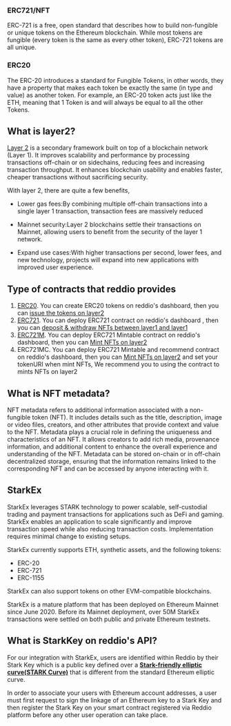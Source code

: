 ### ERC721/NFT

ERC-721 is a free, open standard that describes how to build non-fungible or unique tokens on the Ethereum blockchain. While most tokens are fungible (every token is the same as every other token), ERC-721 tokens are all unique.

### ERC20

The ERC-20 introduces a standard for Fungible Tokens, in other words, they have a property that makes each token be exactly the same (in type and value) as another token. For example, an ERC-20 token acts just like the ETH, meaning that 1 Token is and will always be equal to all the other Tokens.

## What is layer2?
[Layer 2](https://academy.binance.com/en/glossary/layer-2) is a secondary framework built on top of a blockchain network (Layer 1). It improves scalability and performance by processing transactions off-chain or on sidechains, reducing fees and increasing transaction throughput. It enhances blockchain usability and enables faster, cheaper transactions without sacrificing security.

With layer 2, there are quite a few benefits,

- Lower gas fees:By combining multiple off-chain transactions into a single layer 1 transaction, transaction fees are massively reduced

- Mainnet security:Layer 2 blockchains settle their transactions on Mainnet, allowing users to benefit from the security of the layer 1 network.

- Expand use cases:With higher transactions per second, lower fees, and new technology, projects will expand into new applications with improved user experience.

## Type of contracts that reddio provides
1. [ERC20](https://github.com/reddio-com/contract_sample/blob/main/src/contracts/ERC20General.sol). You can create ERC20 tokens on reddio's dashboard, then you can [issue the tokens on layer2](https://docs.reddio.com/guide/getting-started/issue-tokens-on-layer2.html)
2. [ERC721](https://github.com/reddio-com/contract_sample/blob/main/src/contracts/ERC721General.sol). You can deploy ERC721 contract on reddio's dashboard , then you can [deposit & withdraw NFTs between layer1 and layer1](https://docs.reddio.com/guide/getting-started/transfer-nfts-between-layer-1-and-layer-2.html)
3. [ERC721M](https://github.com/reddio-com/contract_sample/blob/main/src/contracts/ERC721MintFor.sol). You can deploy ERC721 Mintable contract on reddio's dashboard, then you can [Mint NFTs on layer2](https://docs.reddio.com/guide/getting-started/mint-nfts-on-layer-2.html)
4. ERC721MC. You can deploy ERC721 Mintable and recommend contract on reddio's dashboard, then you can [Mint NFTs on layer2](https://docs.reddio.com/guide/getting-started/mint-nfts-on-layer-2.html) and set your tokenURI when mint NFTs, We recommend you to using the contract to mints NFTs on layer2

## What is NFT metadata?
NFT metadata refers to additional information associated with a non-fungible token (NFT). It includes details such as the title, description, image or video files, creators, and other attributes that provide context and value to the NFT. Metadata plays a crucial role in defining the uniqueness and characteristics of an NFT. It allows creators to add rich media, provenance information, and additional content to enhance the overall experience and understanding of the NFT. Metadata can be stored on-chain or in off-chain decentralized storage, ensuring that the information remains linked to the corresponding NFT and can be accessed by anyone interacting with it.

## StarkEx

StarkEx leverages STARK technology to power scalable, self-custodial trading and payment transactions for applications such as DeFi and gaming. StarkEx enables an application to scale significantly and improve transaction speed while also reducing transaction costs. Implementation requires minimal change to existing setups.

StarkEx currently supports ETH, synthetic assets, and the following tokens:

- ERC-20
- ERC-721
- ERC-1155

StarkEx can also support tokens on other EVM-compatible blockchains.

StarkEx is a mature platform that has been deployed on Ethereum Mainnet since June 2020. Before its Mainnet deployment, over 50M StarkEx transactions were settled on both public and private Ethereum testnets.

## What is StarkKey on reddio's API?
For our integration with StarkEx, users are identified within Reddio by their Stark Key which is a public key defined over a **[Stark-friendly elliptic curve(STARK Curve)](https://docs.starkware.co/starkex/stark-curve.html)** that is different from the standard Ethereum elliptic curve.

In order to associate your users with Ethereum account addresses, a user must first request to sign the linkage of an Ethereum key to a Stark Key and then register the Stark Key on your smart contract registered via Reddio platform before any other user operation can take place.